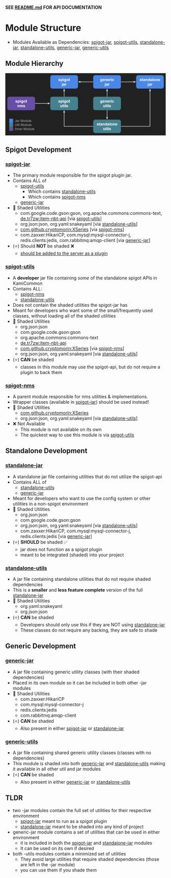 **SEE [README.md](./README.md) FOR API DOCUMENTATION**

# Module Structure
- Modules Available as Dependencies: [spigot-jar](#spigot-jar), [spigot-utils](#spigot-utils), [standalone-jar](#standalone-jar), [standalone-utils](#standalone-utils), [generic-jar](#generic-jar), [generic-utils](#generic-utils)

## Module Hierarchy
![ScreenShot](/docs/screenshots/structure.png)

## Spigot Development
### [spigot-jar](./spigot-jar)
- The primary module responsible for the spigot plugin jar.
- Contains ALL of
  - [spigot-utils](#spigot-utils)
    - Which contains [standalone-utils](#standalone-utils)
    - Which contains [spigot-nms](#spigot-nms)
  - [generic-jar](#generic-jar)
- 📄 Shaded Utilities
  - com.google.code.gson:gson, org.apache.commons:commons-text, [de.tr7zw:item-nbt-api](https://github.com/tr7zw/Item-NBT-API) [via [spigot-utils](#spigot-utils)]
  - org.json:json, org.yaml:snakeyaml [via [standalone-utils](#standalone-utils)]
  - [com.github.cryptomorin:XSeries](https://github.com/CryptoMorin/XSeries) [via [spigot-nms](#spigot-nms)]
  - com.zaxxer:HikariCP, com.mysql:mysql-connector-j, redis.clients:jedis, com.rabbitmq:amqp-client [via [generic-jar](#generic-jar)]
- (⭐) Should **NOT** be shaded ❌
  - <span style="text-decoration:underline;">should be added to the server as a plugin</span>

### [spigot-utils](./spigot-utils)
- A **developer** jar file containing *some* of the standalone spigot APIs in KamiCommon
- Contains ALL:
  - [spigot-nms](#spigot-nms)
  - [standalone-utils](#standalone-utils)
- Does not contain the shaded utilities the spigot-jar has
- Meant for developers who want some of the small/frequently used classes, without loading all of the shaded utilities
- 📄 Shaded Utilities
  - org.json:json
  - com.google.code.gson:gson
  - org.apache.commons:commons-text
  - [de.tr7zw:item-nbt-api](https://github.com/tr7zw/Item-NBT-API)
  - [com.github.cryptomorin:XSeries](https://github.com/CryptoMorin/XSeries) [via [spigot-nms](#spigot-nms)]
  - org.json:json, org.yaml:snakeyaml [via [standalone-utils](#standalone-utils)]
- (⭐) **CAN** be shaded
  - classes in this module may use the spigot-api, but do not require a plugin to back them

### [spigot-nms](./spigot-nms)
- A parent module responsible for nms utilities & implementations.
- Wrapper classes (available in [spigot-jar](#spigot-jar)) should be used instead!
- 📄 Shaded Utilities
  - [com.github.cryptomorin:XSeries](https://github.com/CryptoMorin/XSeries)
  - org.json:json, org.yaml:snakeyaml [via [standalone-utils](#standalone-utils)]
- ❌ Not Available
    - This module is not available on its own
    - The quickest way to use this module is via [spigot-utils](#spigot-utils)

## Standalone Development
### [standalone-jar](./standalone-jar)
- A standalone jar file containing utilities that do not utilize the spigot-api
- Contains ALL of
  - [standalone-utils](#standalone-utils)
  - [generic-jar](#generic-jar)
- Meant for developers who want to use the config system or other utilities in a non-spigot environment
- 📄 Shaded Utilities
  - org.json:json
  - com.google.code.gson:gson
  - org.json:json, org.yaml:snakeyaml [via [standalone-utils](#standalone-utils)]
  - com.zaxxer:HikariCP, com.mysql:mysql-connector-j, redis.clients:jedis [via [generic-jar](#generic-jar)]
- (⭐) **SHOULD** be shaded ✅
  - jar does not function as a spigot plugin
  - meant to be integrated (shaded) into your project

### [standalone-utils](./standalone-utils)
- A jar file containing standalone utilities that do not require shaded dependencies
- This is a **smaller** and **less feature complete** version of the full [standalone-jar](#standalone-jar)
- 📄 Shaded Utilities
  - org.yaml:snakeyaml
  - org.json:json
- (⭐) **CAN** be shaded
  - Developers should only use this if they are NOT using [standalone-jar](#standalone-jar)
  - These classes do not require any backing, they are safe to shade

## Generic Development
### [generic-jar](./generic-jar)
- A jar file containing generic utility classes (with their shaded dependencies)
- Placed in its own module so it can be included in both other -jar modules
- 📄 Shaded Utilities
  - com.zaxxer:HikariCP
  - com.mysql:mysql-connector-j
  - redis.clients:jedis
  - com.rabbitmq:amqp-client
- (⭐) **CAN** be shaded
  - Also present in either [spigot-jar](#spigot-jar) or [standalone-jar](#standalone-jar)

### [generic-utils](./generic-utils)
- A jar file containing shared generic utility classes (classes with no dependencies)
- This module is shaded into both [generic-jar](#generic-jar) and [standalone-utils](#standalone-utils) making it available in all other util and jar modules
- (⭐) **CAN** be shaded
  - Also present in either [generic-jar](#generic-jar) or [standalone-utils](#standalone-utils)

## TLDR
- two -jar modules contain the full set of utilities for their respective environment
  - [spigot-jar](#spigot-jar) meant to run as a spigot plugin
  - [standalone-jar](#standalone-jar) meant to be shaded into any kind of project
- generic-jar module contains a set of utilities that can be used in either environment
  - it is included in both the [spigot-jar](#spigot-jar) and [standalone-jar](#standalone-jar) modules
  - It can be used on its own if desired
- both -utils modules contain a minimized set of utilities
  - They avoid large utilities that require shaded dependencies (those are left in the -jar module)
  - you can use them if you shade them